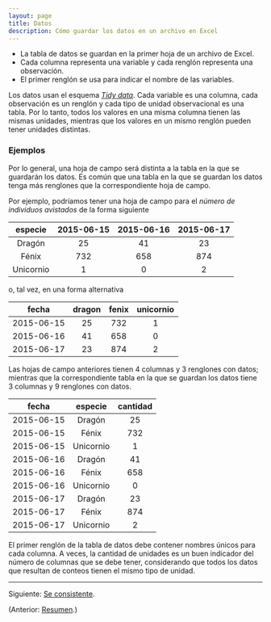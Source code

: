 ```yaml
---
layout: page
title: Datos
description: Cómo guardar los datos en un archivo en Excel
---
```


- La tabla de datos se guardan en la primer hoja de un archivo de Excel.
- Cada columna representa una variable y cada renglón representa una observación.
- El primer renglón se usa para indicar el nombre de las variables.

Los datos usan el esquema [_Tidy data_](http://dx.doi.org/10.18637/jss.v059.i10). Cada variable es una columna, cada observación es un renglón y cada tipo de unidad observacional es una tabla. Por lo tanto, todos los valores en una misma columna tienen las mismas unidades, mientras que los valores en un mismo renglón pueden tener unidades distintas.

### Ejemplos

Por lo general, una hoja de campo será distinta a la tabla en la que se guardarán los datos. Es común que una tabla en la que se guardan los datos tenga más renglones que la correspondiente hoja de campo.

Por ejemplo, podríamos tener una hoja de campo para el _número de individuos avistados_ de la forma siguiente

especie   | 2015-06-15 | 2015-06-16 | 2015-06-17
:--------:|:----------:|:----------:|:----------:
Dragón    |         25 |         41 |         23
Fénix     |        732 |        658 |        874
Unicornio |          1 |          0 |          2

o, tal vez, en una forma alternativa

fecha      | dragon | fenix  | unicornio
:---------:|:------:|:------:|:--------:
2015-06-15 |     25 |    732 |        1
2015-06-16 |     41 |    658 |        0
2015-06-17 |     23 |    874 |        2

Las hojas de campo anteriores tienen 4 columnas y 3 renglones con datos;
mientras que la correspondiente tabla en la que se guardan los datos tiene 3 columnas y 9 renglones con datos.

fecha      | especie   | cantidad
:---------:|:---------:|:--------:
2015-06-15 | Dragón    |  25
2015-06-15 | Fénix     | 732
2015-06-15 | Unicornio |   1
2015-06-16 | Dragón    |  41
2015-06-16 | Fénix     | 658
2015-06-16 | Unicornio |   0
2015-06-17 | Dragón    |  23
2015-06-17 | Fénix     | 874
2015-06-17 | Unicornio |   2

El primer renglón de la tabla de datos debe contener nombres únicos para cada columna.
A veces, la cantidad de unidades es un buen indicador del número de columnas que se debe tener, considerando que todos los datos que resultan de conteos tienen el mismo tipo de unidad.

---

Siguiente: [Se consistente](consistencia.html).

(Anterior: [Resumen](resumen.html).)

